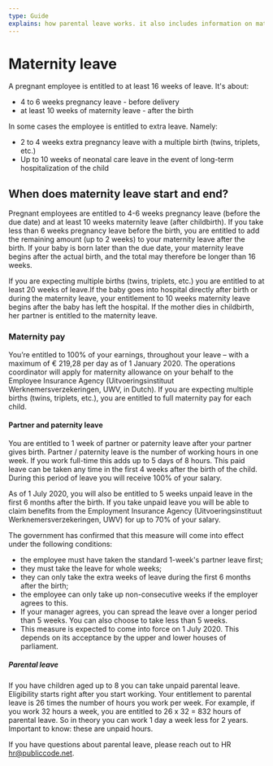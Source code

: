 ```yaml
---
type: Guide
explains: how parental leave works. it also includes information on maternity and paternity leave
---
```


# Maternity leave

A pregnant employee is entitled to at least 16 weeks of leave. It's about:

* 4 to 6 weeks pregnancy leave - before delivery
* at least 10 weeks of maternity leave - after the birth

In some cases the employee is entitled to extra leave. Namely:

* 2 to 4 weeks extra pregnancy leave with a multiple birth (twins, triplets, etc.)
* Up to 10 weeks of neonatal care leave in the event of long-term hospitalization of the child

## When does maternity leave start and end?

Pregnant employees are entitled to 4-6 weeks pregnancy leave (before the due date) 
and at least 10 weeks maternity leave (after childbirth). If you take less than 6 
weeks pregnancy leave before the birth, you are entitled to add the remaining amount 
(up to 2 weeks) to your maternity leave after the birth. If your baby is born later 
than the due date, your maternity leave begins after the actual birth, and the total 
may therefore be longer than 16 weeks.

If you are expecting multiple births (twins, triplets, etc.) you are entitled to at 
least 20 weeks of leave.If the baby goes into hospital directly after birth or during 
the maternity leave, your entitlement to 10 weeks maternity leave begins after the baby 
has left the hospital. If the mother dies in childbirth, her partner is entitled to the 
maternity leave.

### Maternity pay

You’re entitled to 100% of your earnings, throughout your leave – with a maximum of € 219,28 per day as 
of 1 January 2020. The operations coordinator will apply for maternity allowance on your behalf to the 
Employee Insurance Agency (Uitvoeringsinstituut Werknemersverzekeringen, UWV, in Dutch).
If you are expecting multiple births (twins, triplets, etc.), you are entitled to full maternity 
pay for each child.

#### Partner and paternity leave

You are entitled to 1 week of partner or paternity leave after your partner gives birth. 
Partner / paternity leave is the number of working hours in one week. 
If you work full-time this adds up to 5 days of 8 hours. 
This paid leave can be taken any time in the first 4 weeks after the birth of the child. 
During this period of leave you will receive 100% of your salary.

As of 1 July 2020, you will also be entitled to 5 weeks unpaid leave in the first 6 months 
after the birth. If you take unpaid leave you will be able to claim benefits from the 
Employment Insurance Agency (Uitvoeringsinstituut Werknemersverzekeringen, UWV) for up 
to 70% of your salary.

The government has confirmed that this measure will come into effect under the following 
conditions:
* the employee must have taken the standard 1-week's partner leave first;
* they must take the leave for whole weeks;
* they can only take the extra weeks of leave during the first 6 months after the birth;
* the employee can only take up non-consecutive weeks if the employer agrees to this.
* If your manager agrees, you can spread the leave over a longer period than 5 weeks. You can also 
choose to take less than 5 weeks.
* This measure is expected to come into force on 1 July 2020. This depends on its acceptance by the 
upper and lower houses of parliament.

##### Parental leave

If you have children aged up to 8 you can take unpaid parental leave. 
Eligibility starts right after you start working. Your entitlement to parental leave is 
26 times the number of hours you work per week. For example, if you work 32 hours a week, 
you are entitled to 26 x 32 = 832 hours of parental leave. So in theory you can work 1 day 
a week less for 2 years. Important to know: these are unpaid hours. 

If you have questions about parental leave, please reach out to HR <hr@publiccode.net>.
